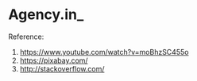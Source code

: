 # Agency.in_
Reference:
1. https://www.youtube.com/watch?v=moBhzSC455o   
2. https://pixabay.com/
3. http://stackoverflow.com/

